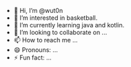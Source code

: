 - 👋 Hi, I’m @wut0n
- 👀 I’m interested in basketball.
- 🌱 I’m currently learning java and kotlin.
- 💞️ I’m looking to collaborate on ...
- 📫 How to reach me ...
- 😄 Pronouns: ...
- ⚡ Fun fact: ...

<!---
wut0n/wut0n is a ✨ special ✨ repository because its `README.md` (this file) appears on your GitHub profile.
You can click the Preview link to take a look at your changes.
--->
